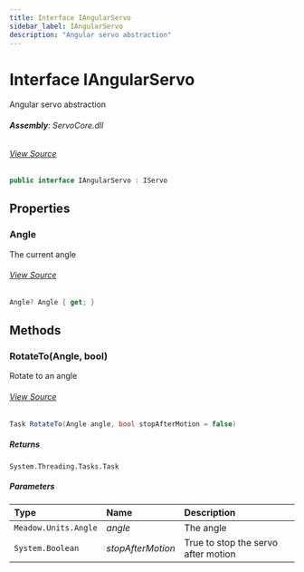 ```yaml
---
title: Interface IAngularServo
sidebar_label: IAngularServo
description: "Angular servo abstraction"
---
```

# Interface IAngularServo
Angular servo abstraction

###### **Assembly**: ServoCore.dll
###### [View Source](https://github.com/WildernessLabs/Meadow.Foundation.git/blob/develop/Source/Meadow.Foundation.Peripherals/Servos.ServoCore/Driver/IAngularServo.cs#L9)
```csharp title="Declaration"
public interface IAngularServo : IServo
```
## Properties
### Angle
The current angle
###### [View Source](https://github.com/WildernessLabs/Meadow.Foundation.git/blob/develop/Source/Meadow.Foundation.Peripherals/Servos.ServoCore/Driver/IAngularServo.cs#L22)
```csharp title="Declaration"
Angle? Angle { get; }
```
## Methods
### RotateTo(Angle, bool)
Rotate to an angle
###### [View Source](https://github.com/WildernessLabs/Meadow.Foundation.git/blob/develop/Source/Meadow.Foundation.Peripherals/Servos.ServoCore/Driver/IAngularServo.cs#L17)
```csharp title="Declaration"
Task RotateTo(Angle angle, bool stopAfterMotion = false)
```

##### Returns

`System.Threading.Tasks.Task`

##### Parameters

| Type | Name | Description |
|:--- |:--- |:--- |
| `Meadow.Units.Angle` | *angle* | The angle |
| `System.Boolean` | *stopAfterMotion* | True to stop the servo after motion |

